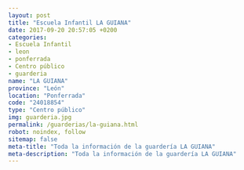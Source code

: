 ```yaml
---
layout: post
title: "Escuela Infantil LA GUIANA"
date: 2017-09-20 20:57:05 +0200
categories:
- Escuela Infantil
- leon
- ponferrada
- Centro público
- guarderia
name: "LA GUIANA"
province: "León"
location: "Ponferrada"
code: "24018854"
type: "Centro público"
img: guarderia.jpg
permalink: /guarderias/la-guiana.html
robot: noindex, follow
sitemap: false
meta-title: "Toda la información de la guardería LA GUIANA"
meta-description: "Toda la información de la guardería LA GUIANA"
---
```

